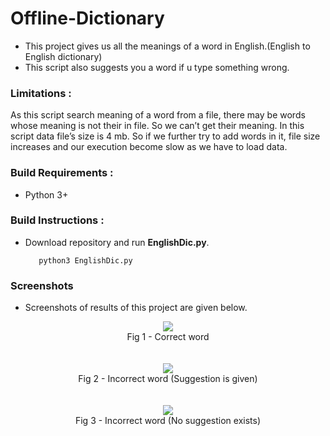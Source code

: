 # Offline-Dictionary
-  This project gives us all the meanings of a word in English.(English to English dictionary)
-  This script also suggests you a word if u type something wrong.

### Limitations :
  As this script search meaning of a word from a file, there may be words whose meaning is not their in file. So we can’t get     their meaning. In this script data file’s size is 4 mb. So if we further try to add words in it, file size increases and our   execution become slow as we have to load data.

### Build Requirements :
- Python 3+ 

### Build Instructions :
-  Download repository and run **EnglishDic.py**.

    ```
       python3 EnglishDic.py
    ```
### Screenshots
-  Screenshots of results of this project are given below.
<p align="center">
  <img src="https://i.imgur.com/48TCf8b.png"> <br>
  Fig 1 - Correct word<br><br><br>
  <img src="https://i.imgur.com/pRiqs2J.png"> <br>
  Fig 2 - Incorrect word (Suggestion is given)<br><br><br>
  <img src="https://i.imgur.com/WZOoipp.png"> <br>
  Fig 3 - Incorrect word (No suggestion exists)
</p>

